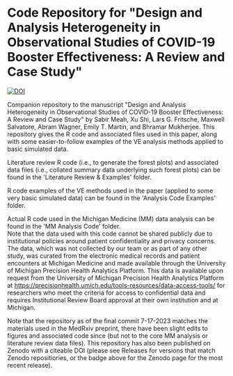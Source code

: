 # Code Repository for "Design and Analysis Heterogeneity in Observational Studies of COVID-19 Booster Effectiveness: A Review and Case Study"

[![DOI](https://zenodo.org/badge/652932099.svg)](https://zenodo.org/badge/latestdoi/652932099)

Companion repository to the manuscript "Design and Analysis Heterogeneity in Observational Studies of COVID-19 Booster Effectiveness: A Review and Case Study" by Sabir Meah, Xu Shi, Lars G. Fritsche, Maxwell Salvatore, Abram Wagner, Emily T. Martin, and Bhramar Mukherjee.  This repository gives the R code and associated files used in this paper, along with some easier-to-follow examples of the VE analysis methods applied to basic simulated data.

Literature review R code (i.e., to generate the forest plots) and associated data files (i.e., collated summary data underlying such forest plots) can be found in the 'Literature Review & Examples' folder.

R code examples of the VE methods used in the paper (applied to some very basic simulated data) can be found in the 'Analysis Code Examples' folder.

Actual R code used in the Michigan Medicine (MM) data analysis can be found in the 'MM Analysis Code' folder.  
Note that the data used with this code cannot be shared publicly due to institutional policies around patient confidentiality and privacy concerns.  The data, which was not collected by our team or as part of any other study, was curated from the electronic medical records and patient encounters at Michigan Medicine and made available through the University of Michigan Precision Health Analytics Platform.  This data is available upon request from the University of Michigan Precision Health Analytics Platform at https://precisionhealth.umich.edu/tools-resources/data-access-tools/ for researchers who meet the criteria for access to confidential data and requires Institutional Review Board approval at their own institution and at Michigan.

Note that the repository as of the final commit 7-17-2023 matches the materials used in the MedRxiv preprint, there have been slight edits to figures and associated code since (but not to the core MM analysis or literature review data files).  This repository has also been published on Zenodo with a citeable DOI (please see Releases for versions that match Zenodo repositiories, or the badge above for the Zenodo page for the most recent release).

